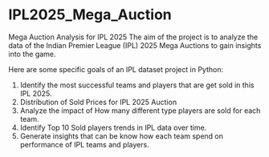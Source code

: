 # IPL2025_Mega_Auction
Mega Auction   Analysis for IPL 2025
The aim of the project is to analyze the data of the Indian Premier League (IPL) 2025 Mega Auctions to gain insights into the game.

Here are some specific goals of an IPL dataset project in Python:

1. Identify the most successful teams and players that are get sold in this  IPL 2025.
2. Distribution of Sold Prices for IPL 2025 Auction 
3. Analyze the impact of How many different type players are sold for each team.
4. Identify Top 10 Sold players trends in IPL data over time.
5. Generate insights that can be know how each team spend on  performance of IPL teams and players.


